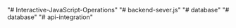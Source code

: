 "# Interactive-JavaScript-Operations" 
"# backend-sever.js" 
"# database" 
"# database" 
"# api-integration" 
